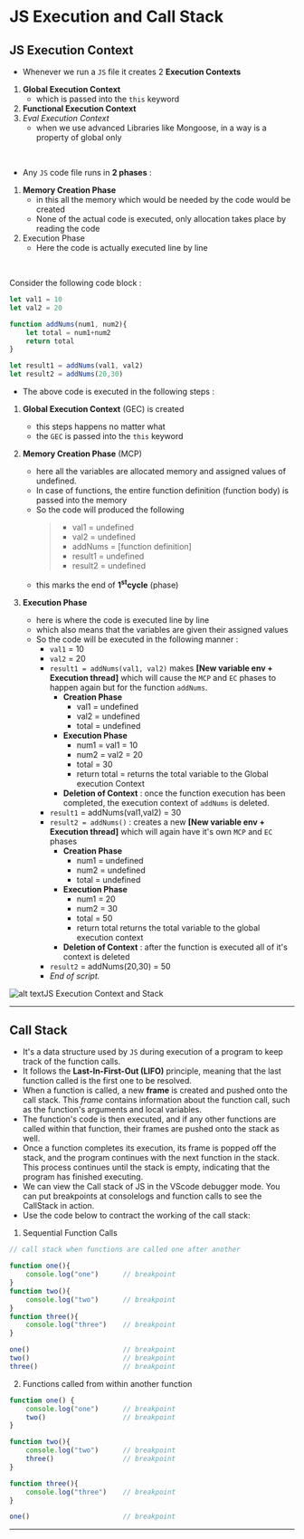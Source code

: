 # JS Execution and Call Stack

## JS Execution Context 

- Whenever we run a `JS` file it creates 2 **Execution Contexts**
1. **Global Execution Context** 
    - which is passed into the `this` keyword
2. **Functional Execution Context**
3. _Eval Execution Context_ 
    - when we use advanced Libraries like Mongoose, in a way is a property of global only

<br>

- Any `JS` code file runs in **2 phases** : 

1. **Memory Creation Phase**
    - in this all the memory which would be needed by the code would be created
    - None of the actual code is executed, only allocation takes place by reading the code 
2. Execution Phase
    - Here the code is actually executed line by line

<br>

Consider the following code block : 

```javascript
let val1 = 10
let val2 = 20

function addNums(num1, num2){
    let total = num1+num2
    return total
}

let result1 = addNums(val1, val2)
let result2 = addNums(20,30)
```
- The above code is executed in the following steps : 

1. **Global Execution Context** (GEC) is created 
    - this steps happens no matter what
    - the `GEC` is passed into the `this` keyword

2. **Memory Creation Phase** (MCP)
    - here all the variables are allocated memory and assigned values of undefined. 
    - In case of functions, the entire function definition (function body) is passed into the memory
    - So the code will produced the following 
        >- val1 = undefined 
        >- val2 = undefined
        >- addNums = [function definition]
        >- result1 = undefined
        >- result2 = undefined
    - this marks the end of **1<sup>st</sup>cycle** (phase)
  
3. **Execution Phase**
    - here is where the code is executed line by line 
    - which also means that the variables are given their assigned values 
    - So the code will be executed in the following manner : 
        - `val1` = 10
        - `val2` = 20
        - `result1 = addNums(val1, val2)` makes  **[New variable env + Execution thread]** which will cause the `MCP` and `EC` phases to happen again but for the function `addNums`.
          - **Creation Phase**
            - val1 = undefined
            - val2 = undefined
            - total = undefined
          - **Execution Phase**
            - num1 = val1 = 10
            - num2 = val2 = 20 
            - total = 30
            - return total = returns the total variable to the Global execution Context
          - **Deletion of Context** : once the function execution has been completed, the execution context of `addNums` is deleted.
        - `result1` = addNums(val1,val2) = 30
        - `result2 = addNums()` : creates a new **[New variable env + Execution thread]** which will again have it's own `MCP` and `EC` phases
            - **Creation Phase**
              - num1 = undefined
              - num2 = undefined
              - total = undefined
            - **Execution Phase**
              - num1 = 20
              - num2 = 30
              - total = 50
              - return total returns the total variable to the global execution context
            - **Deletion of Context** : after the function is executed all of it's context is deleted
        - `result2` = addNums(20,30) = 50
        - _End of script._

![alt text![JS Execution Context and Stack](/assets/JS%20Execution%20Context%20and%20Stack.drawio)](image.png)

---

## Call Stack

- It's a data structure used by `JS` during execution of a program to keep track of the function calls.
- It follows the **Last-In-First-Out (LIFO)** principle, meaning that the last function called is the first one to be resolved.
- When a function is called, a new **frame** is created and pushed onto the call stack. This _frame_ contains information about the function call, such as the function's arguments and local variables. 
- The function's code is then executed, and if any other functions are called within that function, their frames are pushed onto the stack as well.
- Once a function completes its execution, its frame is popped off the stack, and the program continues with the next function in the stack. This process continues until the stack is empty, indicating that the program has finished executing.
- We can view the Call stack of JS in the VScode debugger mode. You can put breakpoints at consolelogs and function calls to see the CallStack in action.
- Use the code below to contract the working of the call stack:

1. Sequential Function Calls 
```javascript
// call stack when functions are called one after another 

function one(){
    console.log("one")      // breakpoint 
}
function two(){
    console.log("two")      // breakpoint 
}
function three(){
    console.log("three")    // breakpoint 
}

one()                       // breakpoint 
two()                       // breakpoint 
three()                     // breakpoint 
```
2. Functions called from within another function

```javascript
function one() {
    console.log("one")      // breakpoint 
    two()                   // breakpoint 
}   

function two(){
    console.log("two")      // breakpoint 
    three()                 // breakpoint 
}

function three(){
    console.log("three")    // breakpoint 
}

one()                       // breakpoint 
```

---